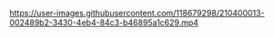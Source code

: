 

https://user-images.githubusercontent.com/118679298/210400013-002489b2-3430-4eb4-84c3-b46895a1c629.mp4


